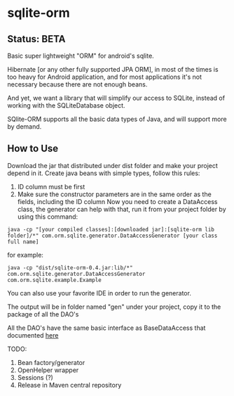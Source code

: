sqlite-orm
==========

Status: BETA
------------

Basic super lightweight "ORM" for android's sqlite.

Hibernate [or any other fully supported JPA ORM], in most of the times is too heavy for Android application, and for most applications it's not necessary because there are not enough beans.

And yet, we want a library that will simplify our access to SQLite, instead of working with the SQLiteDatabase object.

SQlite-ORM supports all the basic data types of Java, and will support more by demand.

How to Use
----------

Download the jar that distributed under dist folder and make your project depend in it.
Create java beans with simple types, follow this rules:
1. ID column must be first
2. Make sure the constructor parameters are in the same order as the fields, including the ID column
Now you need to create a DataAccess class, the generator can help with that, run it from your project folder by using this command:
```
java -cp "[your compiled classes]:[downloaded jar]:[sqlite-orm lib folder]/*" com.orm.sqlite.generator.DataAccessGenerator [your class full name]
```
for example:
```
java -cp "dist/sqlite-orm-0.4.jar:lib/*" com.orm.sqlite.generator.DataAccessGenerator com.orm.sqlite.example.Example
```
You can also use your favorite IDE in order to run the generator.

The output will be in folder named "gen" under your project, copy it to the package of all the DAO's

All the DAO's have the same basic interface as BaseDataAccess that documented [here][0]

TODO:
  1. Bean factory/generator
  2. OpenHelper wrapper
  3. Sessions (?)
  4. Release in Maven central repository


[0]: http://noamshemesh.github.io/sqlite-orm

